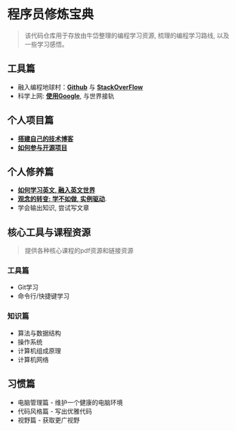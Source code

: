 # 程序员修炼宝典

>该代码仓库用于存放由牛岱整理的编程学习资源, 梳理的编程学习路线, 以及一些学习感悟。

## 工具篇

- 融入编程地球村：**[Github](./tool_github.md)** 与 **[StackOverFlow](./tool_stackoverflow.md)**
- 科学上网: **[使用Google](./tool_google.md)**, 与世界接轨

## 个人项目篇

- **[搭建自己的技术博客](project_blog.md)**
- **[如何参与开源项目](project_opensource.md)**

## 个人修养篇

- **[如何学习英文, 融入英文世界](ability_english.md)**
- **[观念的转变: 学不如做, 实例驱动](ability_task_driven.md)**.
- 学会输出知识, 尝试写文章

## 核心工具与课程资源
> 提供各种核心课程的pdf资源和链接资源

### 工具篇

- Git学习
- 命令行/快捷键学习

### 知识篇

- 算法与数据结构
- 操作系统
- 计算机组成原理
- 计算机网络

## 习惯篇

- 电脑管理篇 - 维护一个健康的电脑环境
- 代码风格篇 - 写出优雅代码
- 视野篇 - 获取更广视野
